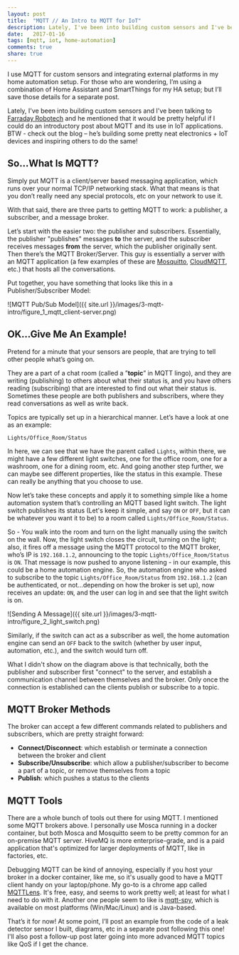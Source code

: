 ```yaml
---
layout: post
title:  "MQTT // An Intro to MQTT for IoT"
description: Lately, I've been into building custom sensors and I've been talking to [Farraday Robotech](https://www.faradayrobotech.com/) and he mentioned that it would be pretty helpful if I could do an introductory post about MQTT and its use in IoT applications.
date:   2017-01-16
tags: [mqtt, iot, home-automation]
comments: true
share: true
---
```

I use MQTT for custom sensors and integrating external platforms in my home automation setup. For those who are wondering, I’m using a combination of Home Assistant and SmartThings for my HA setup; but I’ll save those details for a separate post.

Lately, I've been into building custom sensors and I've been talking to [Farraday Robotech](https://www.faradayrobotech.com/) and he mentioned that it would be pretty helpful if I could do an introductory post about MQTT and its use in IoT applications. BTW - check out the blog – he’s building some pretty neat electronics + IoT devices and inspiring others to do the same!

## So...What Is MQTT?

Simply put MQTT is a client/server based messaging application, which runs over your normal TCP/IP networking stack. What that means is that you don’t really need any special protocols, etc on your network to use it.

With that said, there are three parts to getting MQTT to work: a publisher, a subscriber, and a message broker.

Let’s start with the easier two: the publisher and subscribers. Essentially, the publisher "publishes" messages **to** the server, and the subscriber receives messages **from** the server, which the publisher originally sent. Then there’s the MQTT Broker/Server. This guy is essentially a server with an MQTT application (a few examples of these are [Mosquitto](https://mosquitto.org/), [CloudMQTT](https://www.cloudmqtt.com/), etc.) that hosts all the conversations.

Put together, you have something that looks like this in a Publisher/Subscriber Model:

![MQTT Pub/Sub Model]({{ site.url }}/images/3-mqtt-intro/figure_1_mqtt_client-server.png)

## OK...Give Me An Example!

Pretend for a minute that your sensors are people, that are trying to tell other people what’s going on.

They are a part of a chat room (called a ”**topic**” in MQTT lingo), and they are writing (publishing) to others about what their status is, and you have others reading (subscribing) that are interested to find out what their status is. Sometimes these people are both publishers and subscribers, where they read conversations as well as write back.

Topics are typically set up in a hierarchical manner. Let’s have a look at one as an example:
```
Lights/Office_Room/Status
```

In here, we can see that we have the parent called `Lights`, within there, we might have a few different light switches, one for the office room, one for a washroom, one for a dining room, etc. And going another step further, we can maybe see different properties, like the status in this example. These can really be anything that you choose to use.

Now let’s take these concepts and apply it to something simple like a home automation system that’s controlling an MQTT based light switch. The light switch publishes its status (Let's keep it simple, and say `ON` or `OFF`, but it can be whatever you want it to be) to a room called `Lights/Office_Room/Status`.

So - You walk into the room and turn on the light manually using the switch on the wall. Now, the light switch closes the circuit, turning on the light; also, it fires off a message using the MQTT protocol to the MQTT broker, who’s IP is `192.168.1.2`, announcing to the topic `Lights/Office_Room/Status` is `ON`. That message is now pushed to anyone listening - in our example, this could be a home automation engine. So, the automation engine who asked to subscribe to the topic `Lights/Office_Room/Status` from `192.168.1.2` (can be authenticated, or not…depending on how the broker is set up), now receives an update: `ON`, and the user can log in and see that the light switch is on.

![Sending A Message]({{ site.url }}/images/3-mqtt-intro/figure_2_light_switch.png)

Similarly, if the switch can act as a subscriber as well, the home automation engine can send an `OFF` back to the switch (whether by user input, automation, etc.), and the switch would turn off.

What I didn't show on the diagram above is that technically, both the publisher and subscriber first "connect" to the server, and establish a communication channel between themselves and the broker. Only once the connection is established can the clients publish or subscribe to a topic.

## MQTT Broker Methods

The broker can accept a few different commands related to publishers and subscribers, which are pretty straight forward:
* **Connect/Disconnect**: which establish or terminate a connection between the broker and client
* **Subscribe/Unsubscribe**: which allow a publisher/subscriber to become a part of a topic, or remove themselves from a topic
* **Publish**: which pushes a status to the clients

## MQTT Tools

There are a whole bunch of tools out there for using MQTT. I mentioned some MQTT brokers above. I personally use Mosca running in a docker container, but both Mosca and Mosquitto seem to be pretty common for an on-premise MQTT server. HiveMQ is more enterprise-grade, and is a paid application that's optimized for larger deployments of MQTT, like in factories, etc.

Debugging MQTT can be kind of annoying, especially if you host your broker in a docker container, like me, so it's usually good to have a MQTT client handy on your laptop/phone. My go-to is a chrome app called [MQTTLens](https://chrome.google.com/webstore/detail/mqttlens/hemojaaeigabkbcookmlgmdigohjobjm?hl=en). It's free, easy, and seems to work pretty well; at least for what I need to do with it. Another one people seem to like is [mqtt-spy](http://kamilfb.github.io/mqtt-spy/), which is available on most platforms (Win/Mac/Linux) and is Java-based. 

That’s it for now! At some point, I’ll post an example from the code of a leak detector sensor I built, diagrams, etc in a separate post following this one! I'll also post a follow-up post later going into more advanced MQTT topics like QoS if I get the chance.
